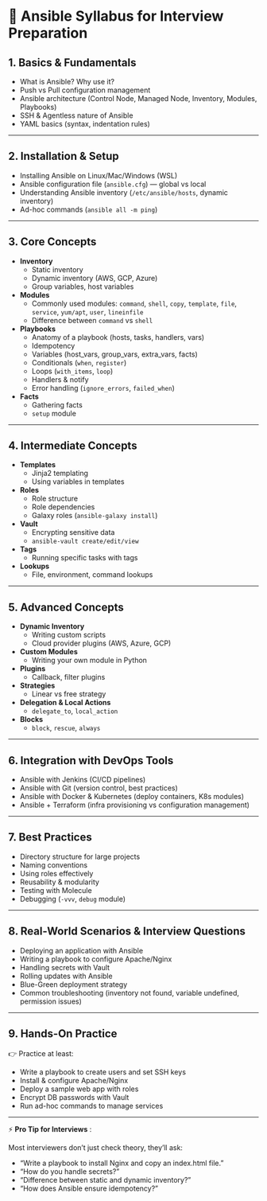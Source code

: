 # 📘 **Ansible Syllabus for Interview Preparation**

## 1. **Basics & Fundamentals**

* What is Ansible? Why use it?
* Push vs Pull configuration management
* Ansible architecture (Control Node, Managed Node, Inventory, Modules, Playbooks)
* SSH & Agentless nature of Ansible
* YAML basics (syntax, indentation rules)

---

## 2. **Installation & Setup**

* Installing Ansible on Linux/Mac/Windows (WSL)
* Ansible configuration file (`ansible.cfg`) — global vs local
* Understanding Ansible inventory (`/etc/ansible/hosts`, dynamic inventory)
* Ad-hoc commands (`ansible all -m ping`)

---

## 3. **Core Concepts**

* **Inventory**
  * Static inventory
  * Dynamic inventory (AWS, GCP, Azure)
  * Group variables, host variables
* **Modules**
  * Commonly used modules: `command`, `shell`, `copy`, `template`, `file`, `service`, `yum/apt`, `user`, `lineinfile`
  * Difference between `command` vs `shell`
* **Playbooks**
  * Anatomy of a playbook (hosts, tasks, handlers, vars)
  * Idempotency
  * Variables (host_vars, group_vars, extra_vars, facts)
  * Conditionals (`when`, `register`)
  * Loops (`with_items`, `loop`)
  * Handlers & notify
  * Error handling (`ignore_errors`, `failed_when`)
* **Facts**
  * Gathering facts
  * `setup` module

---

## 4. **Intermediate Concepts**

* **Templates**
  * Jinja2 templating
  * Using variables in templates
* **Roles**
  * Role structure
  * Role dependencies
  * Galaxy roles (`ansible-galaxy install`)
* **Vault**
  * Encrypting sensitive data
  * `ansible-vault create/edit/view`
* **Tags**
  * Running specific tasks with tags
* **Lookups**
  * File, environment, command lookups

---

## 5. **Advanced Concepts**

* **Dynamic Inventory**
  * Writing custom scripts
  * Cloud provider plugins (AWS, Azure, GCP)
* **Custom Modules**
  * Writing your own module in Python
* **Plugins**
  * Callback, filter plugins
* **Strategies**
  * Linear vs free strategy
* **Delegation & Local Actions**
  * `delegate_to`, `local_action`
* **Blocks**
  * `block`, `rescue`, `always`

---

## 6. **Integration with DevOps Tools**

* Ansible with Jenkins (CI/CD pipelines)
* Ansible with Git (version control, best practices)
* Ansible with Docker & Kubernetes (deploy containers, K8s modules)
* Ansible + Terraform (infra provisioning vs configuration management)

---

## 7. **Best Practices**

* Directory structure for large projects
* Naming conventions
* Using roles effectively
* Reusability & modularity
* Testing with Molecule
* Debugging (`-vvv`, `debug` module)

---

## 8. **Real-World Scenarios & Interview Questions**

* Deploying an application with Ansible
* Writing a playbook to configure Apache/Nginx
* Handling secrets with Vault
* Rolling updates with Ansible
* Blue-Green deployment strategy
* Common troubleshooting (inventory not found, variable undefined, permission issues)

---

## 9. **Hands-On Practice**

👉 Practice at least:

* Write a playbook to create users and set SSH keys
* Install & configure Apache/Nginx
* Deploy a sample web app with roles
* Encrypt DB passwords with Vault
* Run ad-hoc commands to manage services

---

⚡  **Pro Tip for Interviews** :

Most interviewers don’t just check theory, they’ll ask:

* “Write a playbook to install Nginx and copy an index.html file.”
* “How do you handle secrets?”
* “Difference between static and dynamic inventory?”
* “How does Ansible ensure idempotency?”

